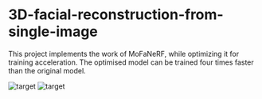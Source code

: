 # 3D-facial-reconstruction-from-single-image
This project implements the work of MoFaNeRF, while optimizing it for training acceleration. The optimised model can be trained four times faster than the original model.

![target](https://github.com/bigmmgz/3D-facial-reconstruction-from-single-image/assets/114939430/50e74219-616d-45ca-bbfc-509dfe3cbf98)
![target](https://github.com/bigmmgz/3D-facial-reconstruction-from-single-image/assets/114939430/1835f07e-9cc9-479c-9e48-a081c5e92ea1)
